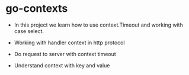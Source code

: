 # go-contexts

- In this project we learn how to use context.Timeout
and working with case select.

- Working with handler context in http protocol

- Do request to server with context timeout 

- Understand context with key and value


